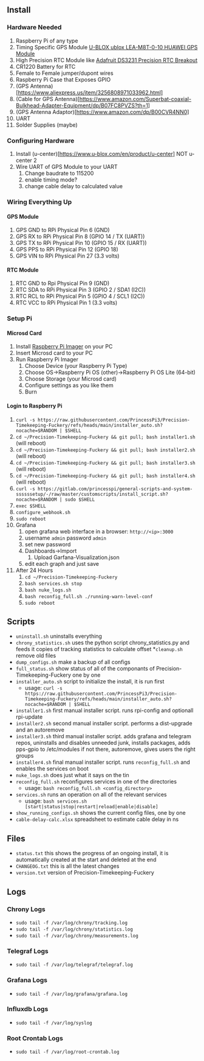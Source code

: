 ## Install
### Hardware Needed
1. Raspberry Pi of any type
2. Timing Specific GPS Module [U-BLOX ublox LEA-M8T-0-10 HUAWEI GPS Module](https://www.ebay.com/itm/134243322249)
3. High Precision RTC Module like [Adafruit DS3231 Precision RTC Breakout](https://www.adafruit.com/product/3013)
4. CR1220 Battery for RTC
5. Female to Female jumper/dupont wires
6. Raspberry Pi Case that Exposes GPIO
7. (GPS Antenna)[https://www.aliexpress.us/item/3256808971033962.html]
8. (Cable for GPS Antenna)[https://www.amazon.com/Superbat-coaxial-Bulkhead-Adapter-Equipment/dp/B07FC8PVZS?th=1]
9. (GPS Antenna Adaptor)[https://www.amazon.com/dp/B00CVR4NN0]
10. UART
11. Solder Supplies (maybe)

### Configuring Hardware
1. Install (u-center)[https://www.u-blox.com/en/product/u-center] NOT u-center 2
2. Wire UART of GPS Module to your UART
    1. Change baudrate to 115200
    2. enable timing mode?
    3. change cable delay to calculated value

### Wiring Everything Up
#### GPS Module
1. GPS GND to RPi Physical Pin 6 (GND)
2. GPS RX to RPi Physical Pin 8 (GPIO 14 / TX (UART))
3. GPS TX to RPi Physical Pin 10 (GPIO 15 / RX (UART))
4. GPS PPS to RPi Physical Pin 12 (GPIO 18)
5. GPS VIN to RPi Physical Pin 27 (3.3 volts)
#### RTC Module
1. RTC GND to Rpi Physical Pin 9 (GND)
3. RTC SDA to RPi Physical Pin 3 (GPIO 2 / SDA1 (I2C))
4. RTC RCL to RPi Physical Pin 5 (GPIO 4 / SCL1 (I2C))
5. RTC VCC to RPi Physical Pin 1 (3.3 volts)

### Setup Pi
#### Microsd Card
1. Install [Raspberry Pi Imager](https://www.raspberrypi.com/software/) on your PC
2. Insert Microsd card to your PC
3. Run Raspberry Pi Imager
    1. Choose Device (your Raspberry Pi Type)
    2. Choose OS->Raspberry Pi OS (other)->Raspberry Pi OS Lite (64-bit)
    3. Choose Storage (your Microsd card)
    4. Configure settings as you like them
    5. Burn
#### Login to Raspberry Pi
1. `curl -s https://raw.githubusercontent.com/PrincessPi3/Precision-Timekeeping-Fuckery/refs/heads/main/installer_auto.sh?nocache=$RANDOM | $SHELL`
2. `cd ~/Precision-Timekeeping-Fuckery && git pull; bash installer1.sh` (will reboot)
3. `cd ~/Precision-Timekeeping-Fuckery && git pull; bash installer2.sh` (will reboot)
4. `cd ~/Precision-Timekeeping-Fuckery && git pull; bash installer3.sh` (will reboot)
5. `cd ~/Precision-Timekeeping-Fuckery && git pull; bash installer4.sh` (will reboot)
6. `curl -s https://gitlab.com/princesspi/general-scripts-and-system-ssssssetup/-/raw/master/customscripts/install_script.sh?nocache=$RANDOM | sudo $SHELL`
7. `exec $SHELL`
8. `configure_webhook.sh`
9. `sudo reboot`
10. Grafana
    1. open grafana web interface in a browser: `http://<ip>:3000`
    2. username `admin` password `admin`
    3. set new password
    4. Dashboards->Import
        1. Upload Garfana-Visualization.json
    5. edit each graph and just save
11. After 24 Hours
    1. `cd ~/Precision-Timekeeping-Fuckery`
    2. `bash services.sh stop`
    3. `bash nuke_logs.sh`
    4. `bash reconfig_full.sh ./running-warn-level-conf`
    5. `sudo reboot`

## Scripts
* `uninstall.sh` uninstalls everything
* `chrony_statistics.sh` uses the python script chrony_statistics.py and feeds it copies of tracking statistics to calculate offset
*`cleanup.sh` remove old files 
* `dump_configs.sh` make a backup of all configs
* `full_status.sh` show status of all of the componants of Precision-Timekeeping-Fuckery one by one
* `installer_auto.sh` script to initialize the install, it is run first
    * usage: `curl -s https://raw.githubusercontent.com/PrincessPi3/Precision-Timekeeping-Fuckery/refs/heads/main/installer_auto.sh?nocache=$RANDOM | $SHELL`
* `installer1.sh` first manual installer script. runs rpi-config and optionall rpi-update
* `installer2.sh` second manual installer script. performs a dist-upgrade and an autoremove
* `installer3.sh` third manual installer script. adds grafana and telegram repos, uninstalls and disables unneeded junk, installs packages, adds pps-gpio to /etc/modules if not there, autoremove, gives users the right groups
* `installer4.sh` final manual installer script. runs `reconfig_full.sh` and enables the services on boot
* `nuke_logs.sh` does just what it says on the tin
* `reconfig_full.sh` reconfigures services in one of the directories
    * usage: `bash reconfig_full.sh <config_directory>`
* `services.sh` runs an operation on all of the relevant services
    * usage: `bash services.sh [start|status|stop|restart|reload|enable|disable]`
* `show_running_configs.sh` shows the current config files, one by one
* `cable-delay-calc.xlsx` spreadsheet to estimate cable delay in ns

## Files
* `status.txt` this shows the progress of an ongoing install, it is automatically created at the start and deleted at the end
* `CHANGEOG.txt` this is all the latest changes
* `version.txt` version of Precision-Timekeeping-Fuckery

## Logs
### Chrony Logs
* `sudo tail -f /var/log/chrony/tracking.log`
* `sudo tail -f /var/log/chrony/statistics.log`
* `sudo tail -f /var/log/chrony/measurements.log`
### Telegraf Logs
* `sudo tail -f /var/log/telegraf/telegraf.log`
### Grafana Logs 
* `sudo tail -f /var/log/grafana/grafana.log`
### Influxdb Logs
* `sudo tail -f /var/log/syslog`
### Root Crontab Logs
* `sudo tail -f /var/log/root-crontab.log`